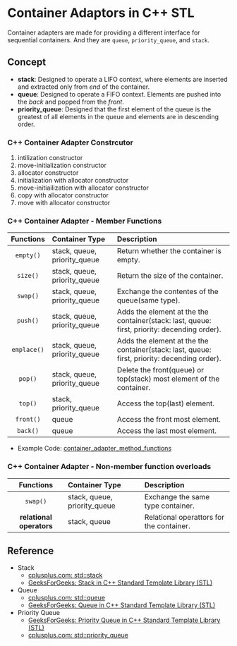 # Container Adaptors in C++ STL
Container adapters are made for providing a different interface for sequential containers. And they are `queue`, `priority_queue`, and `stack`.

## Concept
- __stack__: Designed to operate a LIFO context, where elements are inserted and extracted only from _end_ of the container.
- __queue__: Designed to operate a FIFO context. Elements are pushed into the _back_ and popped from the _front_.
- __priority_queue__: Designed that the first element of the queue is the greatest of all elements in the queue and elements are in descending order.

### C++ Container Adapter Constrcutor
1. intilization constructor
1. move-initialization constructor
1. allocator constructor
1. initialization with allocator constructor
1. move-initiailization with allocator constructor
1. copy with allocator constructor
1. move with allocator constructor

### C++ Container Adapter - Member Functions
|   Functions   | Container Type                |  Description                                                                                  | 
|   :---:       |   :---                        |  :---                                                                                         |
| `empty()`     | stack, queue, priority_queue  | Return whether the container is empty.                                                        |
| `size()`      | stack, queue, priority_queue  | Return the size of the container.                                                             |
| `swap()`      | stack, queue, priority_queue  | Exchange the contentes of the queue(same type).                                               |
| `push()`      | stack, queue, priority_queue  | Adds the element at the the container(stack: last, queue: first, priority: decending order).  |
| `emplace()`   | stack, queue, priority_queue  | Adds the element at the the container(stack: last, queue: first, priority: decending order).  |      
| `pop()`       | stack, queue, priority_queue  | Delete the front(queue) or top(stack) most element of the container.                          |
| `top()`       | stack, priority_queue         | Access the top(last) element.                                                                 |
| `front()`     | queue                         | Access the front most element.                                                                |
| `back()`      | queue                         | Access the last most element.                                                                 |
- Example Code: [container_adapter_method_functions](examples/container_adapter_method_functions.cpp)

### C++ Container Adapter - Non-member function overloads
|   Functions               | Container Type                |  Description                              | 
|   :---:                   |   :---                        |  :---                                     |
| `swap()`                  | stack, queue, priority_queue  | Exchange the same type container.         |
| __relational operators__  | stack, queue                  | Relational operattors for the container.  | 

## Reference
- Stack
    - [cplusplus.com: std::stack](https://www.cplusplus.com/reference/stack/stack/stack/)
    - [GeeksForGeeks: Stack in C++ Standard Template Library (STL)](https://www.geeksforgeeks.org/stack-in-cpp-stl/)
- Queue
    - [cplusplus.com: std::queue](https://www.cplusplus.com/reference/queue/queue/)
    - [GeeksForGeeks: Queue in C++ Standard Template Library (STL)](https://www.geeksforgeeks.org/queue-cpp-stl/)
- Priority Queue
    - [GeeksForGeeks: Priority Queue in C++ Standard Template Library (STL)](https://www.geeksforgeeks.org/priority-queue-in-cpp-stl/?ref=rp)
    - [cplusplus.com: std::priority_queue](https://www.cplusplus.com/reference/queue/priority_queue/)